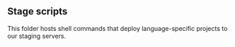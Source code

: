 ## Stage scripts

This folder hosts shell commands that deploy language-specific projects to our
staging servers.
